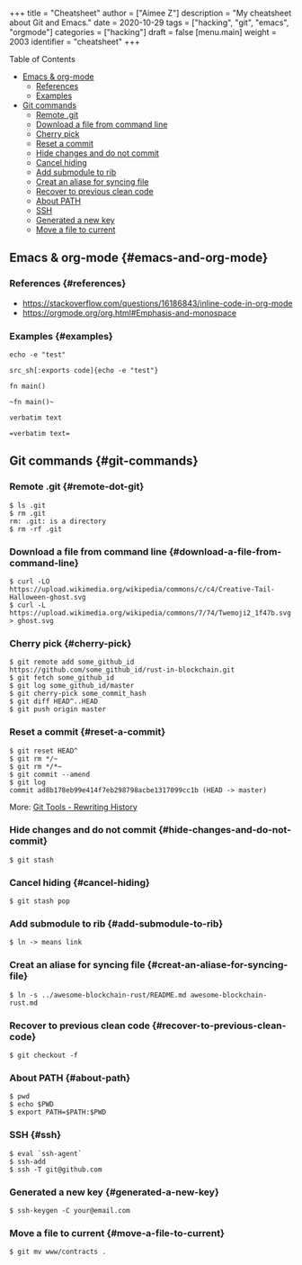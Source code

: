 +++
title = "Cheatsheet"
author = ["Aimee Z"]
description = "My cheatsheet about Git and Emacs."
date = 2020-10-29
tags = ["hacking", "git", "emacs", "orgmode"]
categories = ["hacking"]
draft = false
[menu.main]
  weight = 2003
  identifier = "cheatsheet"
+++

<div class="ox-hugo-toc toc">
<div></div>

<div class="heading">Table of Contents</div>

- [Emacs & org-mode](#emacs-and-org-mode)
    - [References](#references)
    - [Examples](#examples)
- [Git commands](#git-commands)
    - [Remote .git](#remote-dot-git)
    - [Download a file from command line](#download-a-file-from-command-line)
    - [Cherry pick](#cherry-pick)
    - [Reset a commit](#reset-a-commit)
    - [Hide changes and do not commit](#hide-changes-and-do-not-commit)
    - [Cancel hiding](#cancel-hiding)
    - [Add submodule to rib](#add-submodule-to-rib)
    - [Creat an aliase for syncing file](#creat-an-aliase-for-syncing-file)
    - [Recover to previous clean code](#recover-to-previous-clean-code)
    - [About PATH](#about-path)
    - [SSH](#ssh)
    - [Generated a new key](#generated-a-new-key)
    - [Move a file to current](#move-a-file-to-current)

</div>
<!--endtoc-->


## Emacs & org-mode {#emacs-and-org-mode}


### References {#references}

-   <https://stackoverflow.com/questions/16186843/inline-code-in-org-mode>
-   <https://orgmode.org/org.html#Emphasis-and-monospace>


### Examples {#examples}

`echo -e "test"`

```nil
src_sh[:exports code]{echo -e "test"}
```

`fn main()`

```nil
~fn main()~
```

`verbatim text`

```nil
=verbatim text=
```


## Git commands {#git-commands}


### Remote .git {#remote-dot-git}

```shell
$ ls .git
$ rm .git
rm: .git: is a directory
$ rm -rf .git
```


### Download a file from command line {#download-a-file-from-command-line}

```shell
$ curl -LO https://upload.wikimedia.org/wikipedia/commons/c/c4/Creative-Tail-Halloween-ghost.svg
$ curl -L https://upload.wikimedia.org/wikipedia/commons/7/74/Twemoji2_1f47b.svg > ghost.svg
```


### Cherry pick {#cherry-pick}

```shell
$ git remote add some_github_id https://github.com/some_github_id/rust-in-blockchain.git
$ git fetch some_github_id
$ git log some_github_id/master
$ git cherry-pick some_commit_hash
$ git diff HEAD^..HEAD
$ git push origin master
```


### Reset a commit {#reset-a-commit}

```shell
$ git reset HEAD^
$ git rm */~
$ git rm */*~
$ git commit --amend
$ git log
commit ad8b178eb99e414f7eb298798acbe1317099cc1b (HEAD -> master)
```

More: [Git Tools - Rewriting History](https://git-scm.com/book/en/v2/Git-Tools-Rewriting-History)


### Hide changes and do not commit {#hide-changes-and-do-not-commit}

```shell
$ git stash
```


### Cancel hiding {#cancel-hiding}

```shell
$ git stash pop
```


### Add submodule to rib {#add-submodule-to-rib}

```shell
$ ln -> means link
```


### Creat an aliase for syncing file {#creat-an-aliase-for-syncing-file}

```shell
$ ln -s ../awesome-blockchain-rust/README.md awesome-blockchain-rust.md
```


### Recover to previous clean code {#recover-to-previous-clean-code}

```shell
$ git checkout -f
```


### About PATH {#about-path}

```shell
$ pwd
$ echo $PWD
$ export PATH=$PATH:$PWD
```


### SSH {#ssh}

```shell
$ eval `ssh-agent`
$ ssh-add
$ ssh -T git@github.com
```


### Generated a new key {#generated-a-new-key}

```shell
$ ssh-keygen -C your@email.com
```


### Move a file to current {#move-a-file-to-current}

```shell
$ git mv www/contracts .
```
